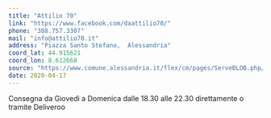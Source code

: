 ```yaml
---
title: "Attilio 70"
link: "https://www.facebook.com/daattilio70/"
phone: "388.757.3307"
mail: "info@attilio70.it"
address: "Piazza Santo Stefano,  Alessandria"
coord_lat: 44.915621
coord_lon: 8.612668
source: "https://www.comune.alessandria.it/flex/cm/pages/ServeBLOB.php/L/IT/IDPagina/2069"
date: 2020-04-17
---
```


Consegna da Giovedì a Domenica dalle 18.30 alle 22.30 direttamente o tramite Deliveroo